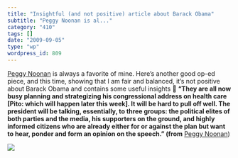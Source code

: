 ```yaml
---
title: "Insightful (and not positive) article about Barack Obama"
subtitle: "Peggy Noonan is al..."
category: "410"
tags: []
date: "2009-09-05"
type: "wp"
wordpress_id: 809
---
```

[Peggy Noonan](http://online.wsj.com/article/SB10001424052970204731804574391153099885242.html) is always a favorite of mine. Here’s another good op-ed piece, and this time, showing that I am fair and balanced, it’s not positive about Barack Obama and contains some useful insights 🙂
**“They are all now busy planning and strategizing his congressional address on health care [Pito: which will happen later this week]. It will be hard to pull off well. The president will be talking, essentially, to three groups: the political elites of both parties and the media, his supporters on the ground, and highly informed citizens who are already either for or against the plan but want to hear, ponder and form an opinion on the speech.” (from** [Peggy Noonan](http://online.wsj.com/article/SB10001424052970204731804574391153099885242.html))

![](https://i0.wp.com/img.zemanta.com/pixy.gif?w=584)